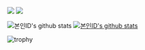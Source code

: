 <img src="https://img.shields.io/badge/Java-007396?style=flat-square&logo=Java&logoColor=white">

<img src="https://img.shields.io/badge/..NET?style=flat-square&logo=Java&logoColor=#512BD4">


![본인ID's github stats](https://github-readme-stats.vercel.app/api?username=gkehgl1&show_icons=true)
[![본인ID's github stats](https://github-readme-stats.vercel.app/api/top-langs/?username=gkehgl1&show_icons=true&hide_border=true&title_color=004386&icon_color=004386&layout=compact)](https://github.com/gkehgl1)

![trophy](https://github-profile-trophy.vercel.app/?username=gkehgl1)

